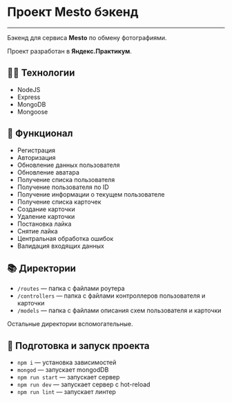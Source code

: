 # **Проект Mesto бэкенд**
-----

Бэкенд для сервиса **Mesto** по обмену фотографиями.

Проект разработан в **Яндекс.Практикум**.

## 🏄‍♀️ **Технологии**
- NodeJS
- Express
- MongoDB
- Mongoose

## 🧩 **Функционал**
- Регистрация
- Авторизация
- Обновление данных пользователя
- Обновление аватара
- Получение списка пользователя
- Получение пользователя по ID
- Получение информации о текущем пользователе
- Получение списка карточек
- Создание карточки
- Удаление карточки
- Постановка лайка
- Снятие лайка
- Центральная обработка ошибок
- Валидация входящих данных

## 📚 **Директории**

- `/routes` — папка с файлами роутера  
- `/controllers` — папка с файлами контроллеров пользователя и карточки   
- `/models` — папка с файлами описания схем пользователя и карточки  
  
Остальные директории вспомогательные.

## 🍏 **Подготовка и запуск проекта**

- `npm i` — установка зависимостей
- `mongod` — запускает mongodDB
- `npm run start` — запускает сервер
- `npm run dev` — запускает сервер с hot-reload
- `npm run lint` — запускает линтер
